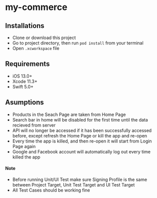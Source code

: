 # my-commerce

## Installations

- Clone or download this project
- Go to project directory, then run ```pod install``` from your terminal
- Open ```.xcworkspace``` file


## Requirements

- iOS 13.0+
- Xcode 11.3+
- Swift 5.0+

## Asumptions

- Products in the Seach Page are taken from Home Page
- Search bar in home will be disabled for the first time until the data recieved from server
- API will no longer be accessed if it has been successfully accessed before, except refresh the Home Page or kill the app and re-open
- Every time the app is killed, and then re-open it will start from Login Page again
- Google and Facebook account will automatically log out every time killed the app

#### Note
- Before running Unit/UI Test make sure Signing Profile is the same between Project Target, Unit Test Target and UI Test Target
- All Test Cases should be working fine
